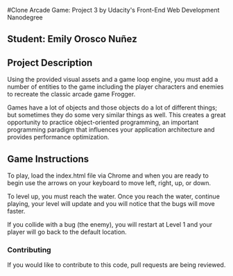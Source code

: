 #Clone Arcade Game: Project 3 by Udacity's Front-End Web Development Nanodegree
## Student: Emily Orosco Nuñez



## Project Description 

Using the provided visual assets and a game loop engine, you must add a number of entities to the game including the player characters and enemies to recreate the classic arcade game Frogger.

Games have a lot of objects and those objects do a lot of different things; but sometimes they do some very similar things as well. This creates a great opportunity to practice object-oriented programming, an important programming paradigm that influences your application architecture and provides performance optimization.

## Game Instructions

To play, load the index.html file via Chrome and when you are ready to begin use the arrows on your keyboard to move left, right, up, or down.

To level up, you must reach the water. Once you reach the water, continue playing, your level will update and you will notice that the bugs will move faster. 

If you collide with a bug (the enemy), you will restart at Level 1 and your player will go back to the default location.


### Contributing

If you would like to contribute to this code, pull requests are being reviewed.  
